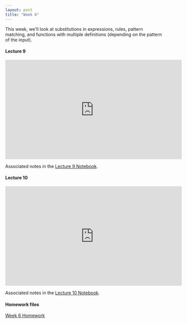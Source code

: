 ```yaml
---
layout: post
title: "Week 6"
---
```


This week, we'll look at substitutions in expressions, rules, pattern matching, and functions with multiple definitions (depending on the pattern of the input).

#### Lecture 9

<iframe width="560" height="315" src="https://www.youtube.com/embed/jaf34hko5ls" title="YouTube video player" frameborder="0" allow="accelerometer; autoplay; clipboard-write; encrypted-media; gyroscope; picture-in-picture" allowfullscreen></iframe>

Associated notes in the [Lecture 9 Notebook](/math350/assets/350_lecture_9.nb).

#### Lecture 10

<iframe width="560" height="315" src="https://www.youtube.com/embed/eFCwNjJGsek" title="YouTube video player" frameborder="0" allow="accelerometer; autoplay; clipboard-write; encrypted-media; gyroscope; picture-in-picture" allowfullscreen></iframe>

Associated notes in the [Lecture 10 Notebook](/math350/assets/350_lecture_6.nb).

#### Homework files

[Week 6 Homework](/math350/assets/Homework5.pdf)



